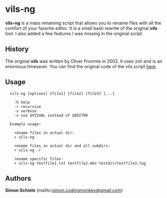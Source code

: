 # vils-ng

**vils-ng** is a mass renaming script that allows you to rename files with all
the comfort of your favorite editor. It is a small bash rewrite of the original
**_vils_** tool. I also added a few features I was missing in the original script.


## History

The original **_vils_** was written by Oliver Fromme in 2002. It uses zsh and is an
enormous timesaver. You can find the original code of the vils script
[here][1].


## Usage

```
  vils-ng [options] [file1] [file2] [file3] [...]

    -h help
    -r recursive
    -v verbose
    -x use $VISUAL instead of $EDITOR

  Example usage:

    rename files in actual dir:
    > vils-ng

    rename files in actual dir and all subdirs:
    > vils-ng -r

    rename specific files:
    > vils-ng testfile1.txt testfile2.mkv testdir/testfile3.log

```


## Authors

**Simon Schiele** (mailto:[<simon.codingmonkey@gmail.com>](mailto:simon.codingmonkey@gmail.com "mailto:simon.codingmonkey@gmail.com"))

  [1]: http://www.secnetix.de/~olli/scripts/Generic-utilities/vils
